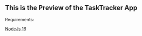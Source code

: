 ## This is the Preview of the TaskTracker App

Requirements: <br />

[NodeJs 16](https://nodejs.org "NodeJS 16")


